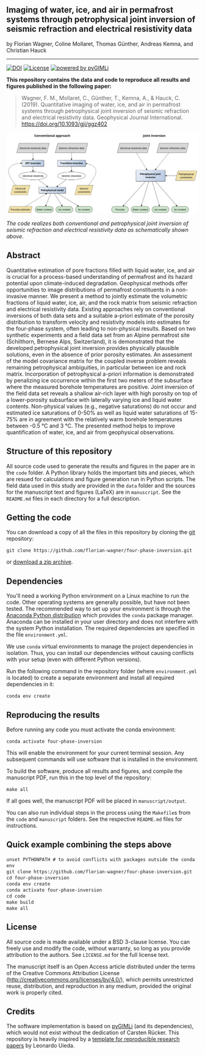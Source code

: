 ## Imaging of water, ice, and air in permafrost systems through petrophysical joint inversion of seismic refraction and electrical resistivity data

by Florian Wagner, Coline Mollaret, Thomas Günther, Andreas Kemna, and Christian Hauck

---

[![DOI](https://img.shields.io/badge/DOI-10.1093/gji/ggz402-orange)](https://doi.org/10.1093/gji/ggz402)
[![License](https://img.shields.io/badge/license-BSD-green)](LICENSE.md)
[![powered by pyGIMLi](https://img.shields.io/badge/powered%20by-pyGIMLi-informational?style=flat&logo=python&logoColor=white)](https://www.pygimli.org)

**This repository contains the data and code to reproduce all results and figures published in the following paper:**

> Wagner, F. M., Mollaret, C., Günther, T., Kemna, A., & Hauck, C. (2019). Quantitative imaging of water, ice, and air in permafrost systems through petrophysical joint inversion of seismic refraction and electrical resistivity data. Geophysical Journal International. https://doi.org/10.1093/gji/ggz402

![Workflow](schematic.svg)

*The code realizes both conventional and petrophysical joint inversion of seismic refraction and electrical resistivity data as schematically shown above.*

## Abstract

Quantitative estimation of pore fractions filled with liquid water, ice, and air
is crucial for a process-based understanding of permafrost and its hazard
potential upon climate-induced degradation. Geophysical methods offer
opportunities to image distributions of permafrost constituents in a
non-invasive manner. We present a method to jointly estimate the volumetric
fractions of liquid water, ice, air, and the rock matrix from seismic refraction
and electrical resistivity data. Existing approaches rely on conventional
inversions of both data sets and a suitable a-priori estimate of the porosity
distribution to transform velocity and resistivity models into estimates for the
four-phase system, often leading to non-physical results. Based on two synthetic
experiments and a field data set from an Alpine permafrost site (Schilthorn,
Bernese Alps, Switzerland), it is demonstrated that the developed petrophysical
joint inversion provides physically plausible solutions, even in the absence of
prior porosity estimates. An assessment of the model covariance matrix for the
coupled inverse problem reveals remaining petrophysical ambiguities, in
particular between ice and rock matrix. Incorporation of petrophysical a-priori
information is demonstrated by penalizing ice occurrence within the first two
meters of the subsurface where the measured borehole temperatures are positive.
Joint inversion of the field data set reveals a shallow air-rich layer with high
porosity on top of a lower-porosity subsurface with laterally varying ice and
liquid water contents. Non-physical values (e.g., negative saturations) do not
occur and estimated ice saturations of 0-50% as well as liquid water saturations
of 15-75% are in agreement with the relatively warm borehole temperatures
between -0.5 °C and 3 °C. The presented method helps to improve quantification
of water, ice, and air from geophysical observations.


## Structure of this repository

All source code used to generate the results and figures in the paper are in the
`code` folder. A Python library holds the important bits and pieces, which are
resued for calculations and figure generation run in Python scripts. The field
data used in this study are provided in the `data` folder and the sources for
the manuscript text and figures  (LaTeX) are in `manuscript`. See the
`README.md` files in each directory for a full description.

## Getting the code

You can download a copy of all the files in this repository by cloning the
[git](https://git-scm.com/) repository:

    git clone https://github.com/florian-wagner/four-phase-inversion.git

or [download a zip archive](https://github.com/florian-wagner/four-phase-inversion/archive/master.zip).

## Dependencies

You'll need a working Python environment on a Linux machine to run the code.
Other operating systems are generally possible, but have not been tested. The
recommended way to set up your environment is through the [Anaconda Python
distribution](https://www.anaconda.com/download/) which provides the `conda`
package manager. Anaconda can be installed in your user directory and does not
interfere with the system Python installation. The required dependencies are
specified in the file `environment.yml`.

We use `conda` virtual environments to manage the project dependencies in
isolation. Thus, you can install our dependencies without causing conflicts with
your setup (even with different Python versions).

Run the following command in the repository folder (where `environment.yml` is
located) to create a separate environment and install all required dependencies
in it:

    conda env create


## Reproducing the results

Before running any code you must activate the conda environment:

    conda activate four-phase-inversion

This will enable the environment for your current terminal session.
Any subsequent commands will use software that is installed in the environment.

To build the software, produce all results and figures, and compile
the manuscript PDF, run this in the top level of the repository:

    make all

If all goes well, the manuscript PDF will be placed in `manuscript/output`.

You can also run individual steps in the process using the `Makefile`s from the
`code` and `manuscript` folders. See the respective `README.md` files for
instructions.

## Quick example combining the steps above

    unset PYTHONPATH # to avoid conflicts with packages outside the conda env
    git clone https://github.com/florian-wagner/four-phase-inversion.git
    cd four-phase-inversion
    conda env create
    conda activate four-phase-inversion
    cd code
    make build
    make all

## License

All source code is made available under a BSD 3-clause license. You can freely
use and modify the code, without warranty, so long as you provide attribution
to the authors. See `LICENSE.md` for the full license text.

The manuscript itself is an Open Access article distributed under the terms of
the Creative Commons Attribution License
(http://creativecommons.org/licenses/by/4.0/), which permits unrestricted reuse,
distribution, and reproduction in any medium, provided the original work is
properly cited.

## Credits

The software implementation is based on [pyGIMLi](https://www.pygimli.org) (and
its dependencies), which would not exist without the dedication of Carsten
Rücker. This repository is heavily inspired by a [template for
reproducible research papers](https://www.leouieda.com/blog/paper-template.html)
by Leonardo Uieda.
